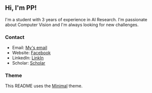 ## Hi, I'm PP!

I'm a student with 3 years of experience in AI Research. I'm passionate about Computer Vision and I'm always looking for new challenges.

### Contact

* Email: [My's email](22521090@gm.uit.edu.vn)
* Website: [Facebook](https://www.facebook.com/profile.php?id=100011784375442)
* LinkedIn: [LinkIn](https://www.linkedin.com/in/phan-nguy%E1%BB%85n-h%E1%BB%AFu-phong-342219280/)
* Scholar: [Scholar](https://scholar.google.com/citations?user=ZzNbKiIAAAAJ&hl=vi)

### Theme

This README uses the [Minimal](https://github.com/sindresorhus/github-markdown-theme) theme.
